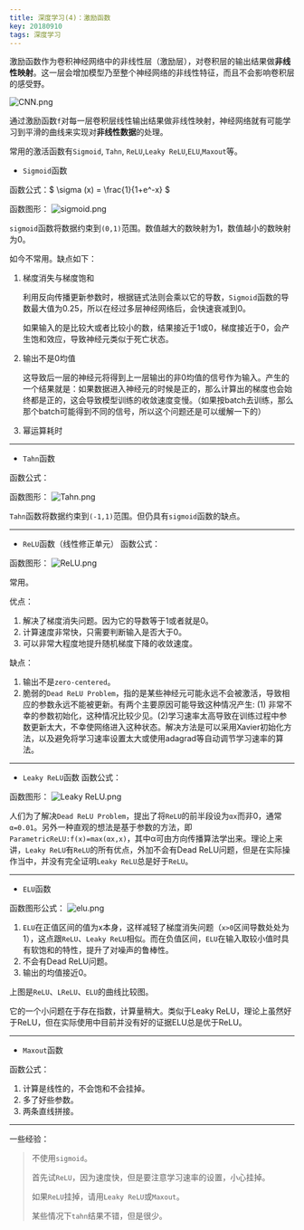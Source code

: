 ```yaml
---
title: 深度学习(4)：激励函数
key: 20180910
tags: 深度学习
---
```


激励函数作为卷积神经网络中的非线性层（激励层），对卷积层的输出结果做**非线性映射**。这一层会增加模型乃至整个神经网络的非线性特征，而且不会影响卷积层的感受野。

![CNN.png](https://i.loli.net/2018/09/10/5b967367566c4.png)

通过激励函数`f`对每一层卷积层线性输出结果做非线性映射，神经网络就有可能学习到平滑的曲线来实现对**非线性数据**的处理。

常用的激活函数有`Sigmoid`, `Tahn`, `ReLU`,`Leaky ReLU`,`ELU`,`Maxout`等。

<!--more-->

- `Sigmoid`函数

函数公式：$ \sigma (x) = \frac{1}{1+e^-x} $

函数图形：
![sigmoid.png](https://i.loli.net/2018/09/10/5b9675e63c889.png)

`sigmoid`函数将数据约束到`(0,1)`范围。数值越大的数映射为1，数值越小的数映射为0。

如今不常用。缺点如下：

1. 梯度消失与梯度饱和

	利用反向传播更新参数时，根据链式法则会乘以它的导数，`Sigmoid`函数的导数最大值为0.25，所以在经过多层神经网络后，会快速衰减到0。 

	如果输入的是比较大或者比较小的数，结果接近于1或0，梯度接近于0，会产生饱和效应，导致神经元类似于死亡状态。 

2. 输出不是0均值

	这导致后一层的神经元将得到上一层输出的非0均值的信号作为输入。产生的一个结果就是：如果数据进入神经元的时候是正的，那么计算出的梯度也会始终都是正的，这会导致模型训练的收敛速度变慢。（如果按batch去训练，那么那个batch可能得到不同的信号，所以这个问题还是可以缓解一下的）

3. 幂运算耗时

----

- `Tahn`函数

函数公式：


函数图形：
![Tahn.png](https://i.loli.net/2018/09/10/5b96776407734.png)

`Tahn`函数将数据约束到`(-1,1)`范围。但仍具有`sigmoid`函数的缺点。

---

- `ReLU`函数（线性修正单元）
函数公式：


函数图形：
![ReLU.png](https://i.loli.net/2018/09/10/5b96776495c01.png)

常用。

优点：

1. 解决了梯度消失问题。因为它的导数等于1或者就是0。
2. 计算速度非常快，只需要判断输入是否大于0。
3. 可以非常大程度地提升随机梯度下降的收敛速度。

缺点：

1. 输出不是`zero-centered`。
2. 脆弱的`Dead ReLU Problem`，指的是某些神经元可能永远不会被激活，导致相应的参数永远不能被更新。有两个主要原因可能导致这种情况产生: (1) 非常不幸的参数初始化，这种情况比较少见。(2)学习速率太高导致在训练过程中参数更新太大，不幸使网络进入这种状态。解决方法是可以采用Xavier初始化方法，以及避免将学习速率设置太大或使用adagrad等自动调节学习速率的算法。

---

- `Leaky ReLU`函数
函数公式：


函数图形：
![Leaky ReLU.png](https://i.loli.net/2018/09/10/5b9677671c32a.png)

人们为了解决`Dead ReLU Problem`，提出了将`ReLU`的前半段设为`αx`而非0，通常`α=0.01`。另外一种直观的想法是基于参数的方法，即`ParametricReLU:f(x)=max(αx,x)`，其中α可由方向传播算法学出来。理论上来讲，`Leaky ReLU`有`ReLU`的所有优点，外加不会有Dead ReLU问题，但是在实际操作当中，并没有完全证明`Leaky ReLU`总是好于`ReLU`。

---

- `ELU`函数

函数图形公式：
![elu.png](https://i.loli.net/2018/09/10/5b967768453c3.png)

1. `ELU`在正值区间的值为x本身，这样减轻了梯度消失问题（`x>0`区间导数处处为1），这点跟`ReLU`、`Leaky ReLU`相似。而在负值区间，`ELU`在输入取较小值时具有软饱和的特性，提升了对噪声的鲁棒性。
2. 不会有Dead ReLU问题。
3. 输出的均值接近0。

上图是`ReLU`、`LReLU`、`ELU`的曲线比较图。

它的一个小问题在于存在指数，计算量稍大。类似于Leaky ReLU，理论上虽然好于ReLU，但在实际使用中目前并没有好的证据ELU总是优于ReLU。

---

- `Maxout`函数

函数公式：

1. 计算是线性的，不会饱和不会挂掉。
2. 多了好些参数。
3. 两条直线拼接。

---

一些经验：
> 不使用`sigmoid`。
> 
> 首先试`ReLU`，因为速度快，但是要注意学习速率的设置，小心挂掉。
> 
> 如果`ReLU`挂掉，请用`Leaky ReLU`或`Maxout`。
> 
> 某些情况下`tahn`结果不错，但是很少。
